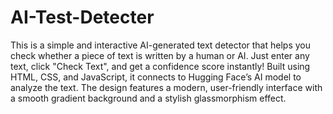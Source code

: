 # AI-Test-Detecter
This is a simple and interactive AI-generated text detector that helps you check whether a piece of text is written by a human or AI. Just enter any text, click "Check Text", and get a confidence score instantly!
Built using HTML, CSS, and JavaScript, it connects to Hugging Face’s AI model to analyze the text. The design features a modern, user-friendly interface with a smooth gradient background and a stylish glassmorphism effect.
